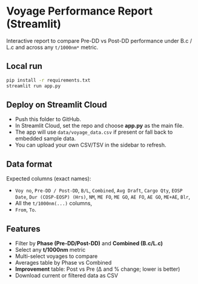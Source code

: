 
# Voyage Performance Report (Streamlit)

Interactive report to compare Pre-DD vs Post-DD performance under B.c / L.c and across any `t/1000nm*` metric.

## Local run
```bash
pip install -r requirements.txt
streamlit run app.py
```

## Deploy on Streamlit Cloud
- Push this folder to GitHub.
- In Streamlit Cloud, set the repo and choose **app.py** as the main file.
- The app will use `data/voyage_data.csv` if present or fall back to embedded sample data.
- You can upload your own CSV/TSV in the sidebar to refresh.

## Data format
Expected columns (exact names):
- `Voy no`, `Pre-DD / Post-DD`, `B/L`, `Combined`, `Avg Draft`, `Cargo Qty`, `EOSP Date`, `Dur (COSP-EOSP) (Hrs)`, `NM`, `ME FO`, `ME GO`, `AE FO`, `AE GO`, `ME+AE`, `Blr`, 
- All the `t/1000nm(...)` columns,
- `From`, `To`.

## Features
- Filter by **Phase (Pre-DD/Post-DD)** and **Combined (B.c/L.c)**
- Select any **t/1000nm** metric
- Multi-select voyages to compare
- Averages table by Phase vs Combined
- **Improvement** table: Post vs Pre (Δ and % change; lower is better)
- Download current or filtered data as CSV
